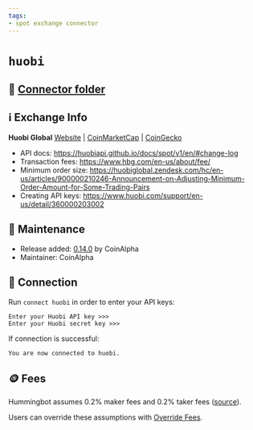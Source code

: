 ```yaml
---
tags:
- spot exchange connector
---
```


# `huobi`

## 📁 [Connector folder](https://github.com/hummingbot/hummingbot/tree/master/hummingbot/connector/exchange/huobi)

## ℹ️ Exchange Info

**Huobi Global** 
[Website](https://www.hbg.com/) | [CoinMarketCap](https://coinmarketcap.com/exchanges/huobi-global/) | [CoinGecko](https://www.coingecko.com/en/exchanges/huobi)

* API docs: https://huobiapi.github.io/docs/spot/v1/en/#change-log
* Transaction fees: https://www.hbg.com/en-us/about/fee/
* Minimum order size: https://huobiglobal.zendesk.com/hc/en-us/articles/900000210246-Announcement-on-Adjusting-Minimum-Order-Amount-for-Some-Trading-Pairs
* Creating API keys: https://www.huobi.com/support/en-us/detail/360000203002

## 👷 Maintenance

* Release added: [0.14.0](/release-notes/0.14.0/) by CoinAlpha
* Maintainer: CoinAlpha

## 🔑 Connection

Run `connect huobi` in order to enter your API keys:
 
```
Enter your Huobi API key >>>
Enter your Huobi secret key >>>
```

If connection is successful:
```
You are now connected to huobi.
```

## 🪙 Fees

Hummingbot assumes 0.2% maker fees and 0.2% taker fees ([source](https://github.com/hummingbot/hummingbot/blob/master/hummingbot/connector/exchange/huobi/huobi_utils.py#L22)).

Users can override these assumptions with [Override Fees](/global-configs/override-fees/).